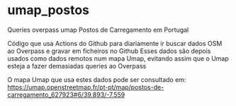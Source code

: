 # umap_postos
Queries overpass umap Postos de Carregamento em Portugal

Código que usa Actions do Github para diariamente ir buscar dados OSM ao Overpass e gravar em ficheiros no Github
Esses dados são depois usados como dados remotos num mapa Umap, evitando assim que o Umap esteja a fazer demasiadas queries ao Overpass

O mapa Umap que usa estes dados pode ser consultado em: https://umap.openstreetmap.fr/pt-pt/map/postos-de-carregamento_627923#6/39.893/-7.559

